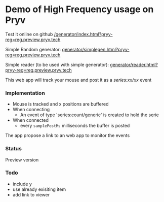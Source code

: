 # Demo of High Frequency usage on Pryv


Test it online on github [/generator/index.html?pryv-reg=reg.preview.pryv.tech](https://perki.github.io/pryv-app-web-hfdemo/generator/index.html?pryv-reg=reg.preview.pryv.tech)


Simple Random generator:  [generator/simplegen.html?pryv-reg=reg.preview.pryv.tech](https://perki.github.io/pryv-app-web-hfdemo/generator/simplegen.html?pryv-reg=reg.preview.pryv.tech)

Simple reader (to be used with simple generator):  [generator/reader.html?pryv-reg=reg.preview.pryv.tech](https://perki.github.io/pryv-app-web-hfdemo/generator/reader.html?pryv-reg=reg.preview.pryv.tech)


This web app will track your mouse and post it as a *series:xx/xx* event

### Implementation

- Mouse is tracked and x positions are buffered
- When connecting
	- An event of type 'series:count/generic' is created to hold the serie
- When connected
	- every `samplePostMs` milliseconds the buffer is posted

The app propose a link to an web app to monitor the events	

### Status

Preview version



### Todo

- include y
- use already exisiting item
- add link to viewer